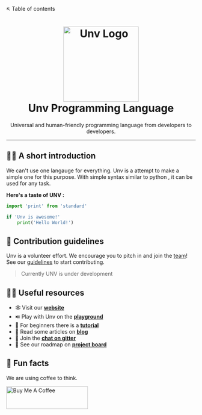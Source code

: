 ↖️ Table of contents

<h1 align="center">
<a href="#nolink">
  <img src="https://unvlang.netlify.app/img/logo.svg" alt="Unv Logo" height="200" width="200"/><br>
</a>
  Unv Programming Language
</h1>
<p align="center">
  Universal and human-friendly programming language from developers to developers.
</p>

---

## 🙋‍♀️ A short introduction
We can't use one langauge for everything. Unv is a attempt to make a simple one for this purpose. With simple syntax similar to python , it can be used for any task.

**Here's a taste of UNV :**

```py
import 'print' from 'standard'

if 'Unv is awesome!'
    print('Hello World!')
```


## 🌈 Contribution guidelines
Unv is a volunteer effort. We encourage you to pitch in and join the [team](https://github.com/orgs/UnvLabs/people)!
See our [guidelines](https://github.com/UnvLabs/.github/blob/main/CONTRIBUTING.md#readme) to start contributing.
> Currently UNV is under development

## 👩‍💻 Useful resources
- 🕸️ Visit our [**website**](https://unvlang.netlify.app/)
- ⏯️ Play with Unv on the [**playground**](https://unvlang.netlify.app/playground)
- 📖 For beginners there is a [**tutorial**](https://unvlang.netlify.app/docs/tutorial/introduction)
- 📰 Read some articles on [**blog**](https://unvlang.netlify.app/blog)
- 🤙 Join the [**chat on gitter**](https://gitter.im/unvlang/community?utm_source=badge&utm_medium=badge&utm_campaign=pr-badge)
- 🔲 See our roadmap on [**project board**](https://trello.com/invite/b/sFcSDe7i/882919f7a6ccd50c3612c5b5798cda37/dev)

## 🍿 Fun facts
We are using coffee to think.

<a href="https://www.buymeacoffee.com/ksengine" target="_blank"><img src="https://cdn.buymeacoffee.com/buttons/v2/default-yellow.png" alt="Buy Me A Coffee" style="height: 60px !important;width: 217px !important;" ></a>

